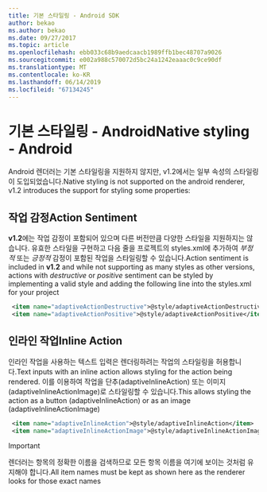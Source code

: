 ```yaml
---
title: 기본 스타일링 - Android SDK
author: bekao
ms.author: bekao
ms.date: 09/27/2017
ms.topic: article
ms.openlocfilehash: ebb033c68b9aedcaacb1989ffb1bec48707a9026
ms.sourcegitcommit: e002a988c570072d5bc24a1242eaaac0c9ce90df
ms.translationtype: MT
ms.contentlocale: ko-KR
ms.lasthandoff: 06/14/2019
ms.locfileid: "67134245"
---
```

# <a name="native-styling---android"></a><span data-ttu-id="ee464-102">기본 스타일링 - Android</span><span class="sxs-lookup"><span data-stu-id="ee464-102">Native styling - Android</span></span>

<span data-ttu-id="ee464-103">Android 렌더러는 기본 스타일링을 지원하지 않지만, v1.2에서는 일부 속성의 스타일링이 도입되었습니다.</span><span class="sxs-lookup"><span data-stu-id="ee464-103">Native styling is not supported on the android renderer, v1.2 introduces the support for styling some properties:</span></span>

## <a name="action-sentiment"></a><span data-ttu-id="ee464-104">작업 감정</span><span class="sxs-lookup"><span data-stu-id="ee464-104">Action Sentiment</span></span>

<span data-ttu-id="ee464-105">**v1.2**에는 작업 감정이 포함되어 있으며 다른 버전만큼 다양한 스타일을 지원하지는 않습니다. 유효한 스타일을 구현하고 다음 줄을 프로젝트의 styles.xml에 추가하여 *부정적* 또는 *긍정적* 감정이 포함된 작업을 스타일링할 수 있습니다.</span><span class="sxs-lookup"><span data-stu-id="ee464-105">Action sentiment is included in **v1.2** and while not supporting as many styles as other versions, actions with *destructive* or *positive* sentiment can be styled by implementing a valid style and adding the following line into the styles.xml for your project</span></span>

```styles.xml
 <item name="adaptiveActionDestructive">@style/adaptiveActionDestructive</item>
 <item name="adaptiveActionPositive">@style/adaptiveActionPositive</item>
```

## <a name="inline-action"></a><span data-ttu-id="ee464-106">인라인 작업</span><span class="sxs-lookup"><span data-stu-id="ee464-106">Inline Action</span></span>

<span data-ttu-id="ee464-107">인라인 작업을 사용하는 텍스트 입력은 렌더링하려는 작업의 스타일링을 허용합니다.</span><span class="sxs-lookup"><span data-stu-id="ee464-107">Text inputs with an inline action allows styling for the action being rendered.</span></span> <span data-ttu-id="ee464-108">이를 이용하여 작업을 단추(adaptiveInlineAction) 또는 이미지(adaptiveInlineActionImage)로 스타일링할 수 있습니다.</span><span class="sxs-lookup"><span data-stu-id="ee464-108">This allows styling the action as a button (adaptiveInlineAction) or as an image (adaptiveInlineActionImage)</span></span>

```styles.xml
 <item name="adaptiveInlineAction">@style/adaptiveInlineAction</item>
 <item name="adaptiveInlineActionImage">@style/adaptiveInlineActionImage</item>
```

> [!IMPORTANT]
> <span data-ttu-id="ee464-109">렌더러는 항목의 정확한 이름을 검색하므로 모든 항목 이름을 여기에 보이는 것처럼 유지해야 합니다.</span><span class="sxs-lookup"><span data-stu-id="ee464-109">All item names must be kept as shown here as the renderer looks for those exact names</span></span>
